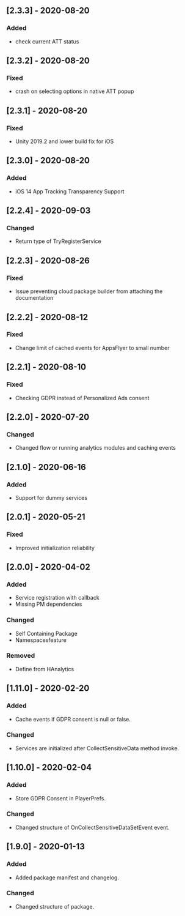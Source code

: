 ## [2.3.3] - 2020-08-20
### Added
- check current ATT status

## [2.3.2] - 2020-08-20
### Fixed
- crash on selecting options in native ATT popup

## [2.3.1] - 2020-08-20
### Fixed
- Unity 2019.2 and lower build fix for iOS

## [2.3.0] - 2020-08-20
### Added
- iOS 14 App Tracking Transparency Support

## [2.2.4] - 2020-09-03
### Changed
- Return type of TryRegisterService

## [2.2.3] - 2020-08-26
### Fixed
- Issue preventing cloud package builder from attaching the documentation


## [2.2.2] - 2020-08-12
### Fixed
- Change limit of cached events for AppsFlyer to small number

## [2.2.1] - 2020-08-10
### Fixed
- Checking GDPR instead of Personalized Ads consent

## [2.2.0] - 2020-07-20
### Changed
- Changed flow or running analytics modules and caching events

## [2.1.0] - 2020-06-16
### Added
- Support for dummy services

## [2.0.1] - 2020-05-21
### Fixed
- Improved initialization reliability

## [2.0.0] - 2020-04-02
### Added
- Service registration with callback
- Missing PM dependencies

### Changed
- Self Containing Package
- Namespacesfeature

### Removed
- Define from HAnalytics

## [1.11.0] - 2020-02-20
### Added
- Cache events if GDPR consent is null or false.

### Changed
- Services are initialized after CollectSensitiveData method invoke.

## [1.10.0] - 2020-02-04
### Added
- Store GDPR Consent in PlayerPrefs.

### Changed
- Changed structure of OnCollectSensitiveDataSetEvent event.

## [1.9.0] - 2020-01-13
### Added
- Added package manifest and changelog.

### Changed
- Changed structure of package.